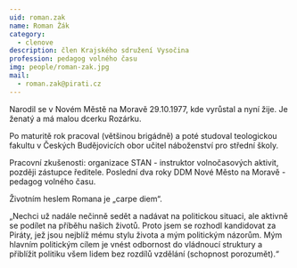 ```yaml
---
uid: roman.zak
name: Roman Žák
category:
  - clenove
description: člen Krajského sdružení Vysočina
profession: pedagog volného času
img: people/roman-zak.jpg
mail:
  - roman.zak@pirati.cz
---
```


Narodil se v Novém Městě na Moravě 29.10.1977, kde vyrůstal a nyní žije. Je ženatý a má malou dcerku Rozárku.

Po maturitě rok pracoval (většinou brigádně) a poté studoval teologickou fakultu v Českých Budějovicích obor učitel náboženství pro střední školy.

Pracovní zkušenosti: organizace STAN - instruktor volnočasových aktivit, později zástupce ředitele. Poslední dva roky DDM Nové Město na Moravě - pedagog volného času.

Životním heslem Romana je „carpe diem“.

„Nechci už nadále nečinně sedět a nadávat na politickou situaci, ale aktivně se podílet na příběhu našich životů. Proto jsem se rozhodl kandidovat za Piráty, jež jsou nejblíž mému stylu života a mým politickým názorům. Mým hlavním politickým cílem je vnést odbornost do vládnoucí struktury a přiblížit politiku všem lidem bez rozdílů vzdělání (schopnost porozumět).“ 
